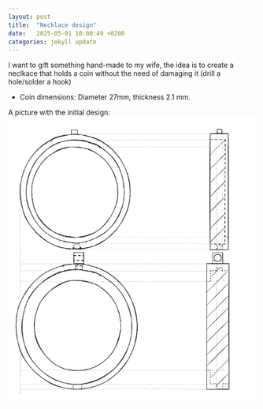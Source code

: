 ```yaml
---
layout: post
title:  "Necklace design"
date:   2025-05-01 10:00:49 +0200
categories: jekyll update
---
```

I want to gift something hand-made to my wife, the idea is to create a neclkace that holds a coin without the need of damaging it (drill a hole/solder a hook) 

* Coin dimensions: Diameter 27mm, thickness 2.1 mm.

A picture with the initial design:
![My initial design](/assets/images/Excalidraw-Design.png)

